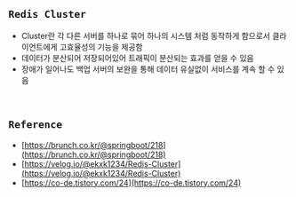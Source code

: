 ## `Redis Cluster`

- Cluster란 각 다른 서버를 하나로 묶어 하나의 시스템 처럼 동작하게 함으로서 클라이언트에게 고효율성의 기능을 제공함
- 데이터가 분산되어 저장되어있어 트래픽이 분산되는 효과를 얻을 수 있음
- 장애가 일어나도 백업 서버의 보완을 통해 데이터 유실없이 서비스를 계속 할 수 있음

<br>

## `Reference`

- [https://brunch.co.kr/@springboot/218](https://brunch.co.kr/@springboot/218)
- [https://velog.io/@ekxk1234/Redis-Cluster](https://velog.io/@ekxk1234/Redis-Cluster)
- [https://co-de.tistory.com/24](https://co-de.tistory.com/24)